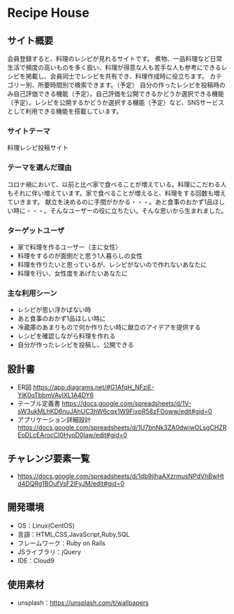 # Recipe House

## サイト概要
会員登録すると、料理のレシピが見れるサイトです。
煮物、一品料理など日常生活で頻度の高いものを多く扱い、料理が得意な人も苦手な人も参考にできるレシピを掲載し、会員同士でレシピを共有でき、料理作成時に役立ちます。
カテゴリー別、所要時間別で検索できます。（予定）
自分の作ったレシピを投稿時のみ自己評価できる機能（予定）。自己評価を公開できるかどうか選択できる機能（予定）。レシピを公開するかどうか選択する機能（予定）など、SNSサービスとして利用できる機能を搭載しています。

### サイトテーマ
料理レシピ投稿サイト

### テーマを選んだ理由
コロナ禍において、以前と比べ家で食べることが増えている。料理にこだわる人もそれに伴い増えています。家で食べることが増えると、料理をする回数も増えていきます。
献立を決めるのに手間がかかる・・・。あと食事のおかず1品ほしい時に・・・。そんなユーザーの役に立ちたい。そんな思いから生まれました。

### ターゲットユーザ
- 家で料理を作るユーザー（主に女性）
- 料理をするのが面倒だと思う1人暮らしの女性
- 料理を作りたいと思っているが、レシピがないので作れないあなたに
- 料理を行い、女性度をあげたいあなたに

### 主な利用シーン
- レシピが思い浮かばない時
- あと食事のおかず1品ほしい時に
- 冷蔵庫のあまりもので何か作りたい時に献立のアイデアを提供する
- レシピを確認しながら料理を作れる
- 自分が作ったレシピを投稿し、公開できる

## 設計書
- ER図 https://app.diagrams.net/#G1AfqH_NFziE-YiK0oTbbmVAyIXL1A4DY6
- テーブル定義書 https://docs.google.com/spreadsheets/d/1V-sW3ukMLhKD6nuJAhUC3hW6cqx1W9FixpR58zFOoww/edit#gid=0
- アプリケーション詳細設計 https://docs.google.com/spreadsheets/d/1U7bnNk3ZA0dwiwOLsgCHZREoDLcEArocCI0HyoD0law/edit#gid=0

## チャレンジ要素一覧
- https://docs.google.com/spreadsheets/d/1db9jIhaAXzrmusNPdVhBwHtd4DQRg1BOufVsF2lFyJM/edit#gid=0

## 開発環境
- OS：Linux(CentOS)
- 言語：HTML,CSS,JavaScript,Ruby,SQL
- フレームワーク：Ruby on Rails
- JSライブラリ：jQuery
- IDE：Cloud9

## 使用素材
- unsplash：https://unsplash.com/t/wallpapers

